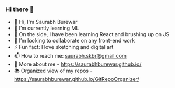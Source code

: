 ### Hi there 👋

<!--
**saurabhburewar/saurabhburewar** is a ✨ _special_ ✨ repository because its `README.md` (this file) appears on your GitHub profile.

Here are some ideas to get you started:

- 🔭 I’m currently working on ...
- 🌱 I’m currently learning ...
- 👯 I’m looking to collaborate on ...
- 🤔 I’m looking for help with ...
- 💬 Ask me about ...
- 📫 How to reach me: ...
- 😄 Pronouns: ...
- ⚡ Fun fact: ...
-->
- 👋 Hi, I'm Saurabh Burewar
- 🔭 I’m currently learning ML
- 🌱 On the side, I have been learning React and brushing up on JS
- 👯 I’m looking to collaborate on any front-end work
- ⚡ Fun fact: I love sketching and digital art
- 📫 How to reach me: [saurabh.skbr@gmail.com](mailto:saurabh.skbr@gmail.com)
- 📖 More about me - https://saurabhburewar.github.io/  
- 📚 Organized view of my repos - https://saurabhburewar.github.io/GitRepoOrganizer/

